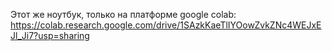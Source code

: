 Этот же ноутбук, только на платформе google colab: https://colab.research.google.com/drive/1SAzkKaeTlIYOowZvkZNc4WEJxEJl_Ji7?usp=sharing
